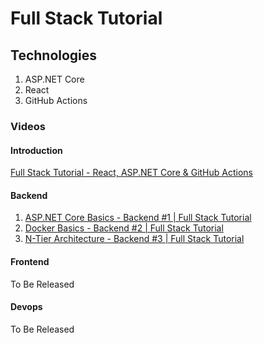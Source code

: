 # Full Stack Tutorial

## Technologies

1. ASP.NET Core
2. React
3. GitHub Actions

### Videos

#### Introduction

[Full Stack Tutorial - React, ASP.NET Core & GitHub Actions](https://youtu.be/yYZa84xMfHs)

#### Backend

1. [ASP.NET Core Basics - Backend #1 | Full Stack Tutorial](https://youtu.be/m5UzOL71feI)
2. [Docker Basics - Backend #2 | Full Stack Tutorial](https://youtu.be/mJX2SIuUkWQ)
3. [N-Tier Architecture - Backend #3 | Full Stack Tutorial](https://youtu.be/ARJGAfdXqLU)

#### Frontend

To Be Released

#### Devops

To Be Released
